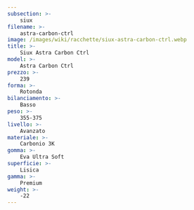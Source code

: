 ```yaml
---
subsection: >-
    siux
filename: >-
    astra-carbon-ctrl
image: /images/wiki/racchette/siux-astra-carbon-ctrl.webp
title: >-
    Siux Astra Carbon Ctrl
model: >-
    Astra Carbon Ctrl
prezzo: >-
    239
forma: >-
    Rotonda
bilanciamento: >-
    Basso
peso: >-
    355-375
livello: >-
    Avanzato
materiale: >-
    Carbonio 3K
gomma: >-
    Eva Ultra Soft
superficie: >-
    Lisica
gamma: >-
    Premium
weight: >-
    -22
---
```

